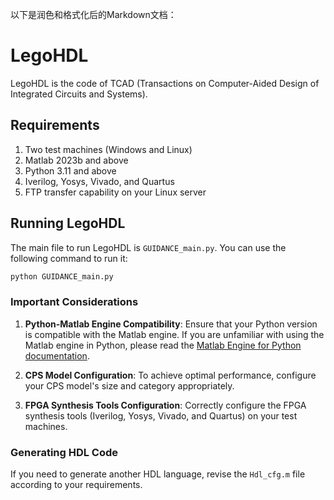 以下是润色和格式化后的Markdown文档：

# LegoHDL

LegoHDL is the code of TCAD (Transactions on Computer-Aided Design of Integrated Circuits and Systems).

## Requirements

1. Two test machines (Windows and Linux)
2. Matlab 2023b and above
3. Python 3.11 and above
4. Iverilog, Yosys, Vivado, and Quartus
5. FTP transfer capability on your Linux server

## Running LegoHDL

The main file to run LegoHDL is `GUIDANCE_main.py`. You can use the following command to run it:

```sh
python GUIDANCE_main.py
```

### Important Considerations

1. **Python-Matlab Engine Compatibility**: Ensure that your Python version is compatible with the Matlab engine. If you are unfamiliar with using the Matlab engine in Python, please read the [Matlab Engine for Python documentation](https://www.mathworks.com/help/matlab/matlab-engine-for-python.html).

2. **CPS Model Configuration**: To achieve optimal performance, configure your CPS model's size and category appropriately.

3. **FPGA Synthesis Tools Configuration**: Correctly configure the FPGA synthesis tools (Iverilog, Yosys, Vivado, and Quartus) on your test machines.

### Generating HDL Code

If you need to generate another HDL language, revise the `Hdl_cfg.m` file according to your requirements.
